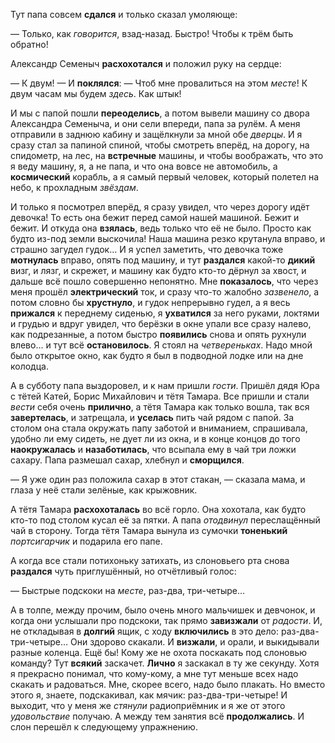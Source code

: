 Тут папа совсем **сдался** и только сказал умоляюще:

— Только, как _говорится_, взад-назад. Быстро! Чтобы к трём быть обратно!

Александр Семеныч **расхохотался** и положил руку на сердце:

— К двум! — И **поклялся**: — Чтоб мне провалиться на этом _месте_! К двум часам мы будем _здесь_. Как штык!

И мы с папой пошли **переоделись**, а потом вывели машину со двора Александра Семеныча, и они сели впереди, папа за рулём. А меня отправили в заднюю кабину и защёлкнули за мной обе _дверцы_. И я сразу стал за папиной спиной, чтобы смотреть вперёд, на дорогу, на спидометр, на лес, на **встречные** машины, и чтобы воображать, что это я веду машину, я, а не папа, и что она вовсе не автомобиль, а **космический** корабль, а я самый первый человек, который полетел на небо, к прохладным _звёздам_.



И только я посмотрел вперёд, я сразу увидел, что через дорогу идёт девочка! То есть она бежит перед самой нашей машиной. Бежит и бежит. И откуда она **взялась**, ведь только что её не было. Просто как будто из-под земли выскочила! Наша машина резко крутанула вправо, и страшно загудел гудок… И я успел заметить, что девочка тоже **мотнулась** вправо, опять под машину, и тут **раздался** какой-то **дикий** визг, и лязг, и скрежет, и машину как будто кто-то дёрнул за хвост, и дальше всё пошло совершенно непонятно. Мне **показалось**, что через меня прошёл **электрический** ток, и сразу что-то жалобно _зазвенело_, а потом словно бы **хрустнуло**, и гудок непрерывно гудел, а я весь **прижался** к переднему сиденью, я **ухватился** за него руками, локтями и грудью и вдруг увидел, что берёзки в окне упали все сразу налево, как подрезанные, а потом быстро **появились** снова и опять рухнули влево… и тут всё **остановилось**. Я стоял на _четвереньках_. Надо мной было открытое окно, как будто я был в подводной лодке или на дне колодца.



А в субботу папа выздоровел, и к нам пришли _гости_. Пришёл дядя Юра с тётей Катей, Борис Михайлович и тётя Тамара. Все пришли и стали _вести_ себя очень **прилично**, а тётя Тамара как только вошла, так вся **завертелась**, и затрещала, и **уселась** пить чай рядом с папой. За столом она стала окружать папу заботой и вниманием, спрашивала, удобно ли ему сидеть, не дует ли из окна, и в конце концов до того **наокружалась** и **назаботилась**, что всыпала ему в чай три ложки сахару. Папа размешал сахар, хлебнул и **сморщился**.

— Я уже один раз положила сахар в этот стакан, — сказала мама, и глаза у неё стали зелёные, как крыжовник.

А тётя Тамара **расхохоталась** во всё горло. Она хохотала, как будто кто-то под столом кусал её за пятки. А папа _отодвинул_ переслащённый чай в сторону. Тогда тётя Тамара вынула из сумочки **тоненький** _портсигарчик_ и подарила его папе.



А когда все стали потихоньку затихать, из слоновьего рта снова **раздался** чуть приглушённый, но отчётливый голос:

— Быстрые подскоки на _месте_, раз-два, три-четыре…

А в толпе, между прочим, было очень много мальчишек и девчонок, и когда они услышали про подскоки, так прямо **завизжали** от _радости_. И, не откладывая в **долгий** ящик, с ходу **включились** в это дело: раз-два-три-четыре… Они здорово скакали. И **визжали**, и орали, и выкидывали разные коленца. Ещё бы! Кому же не охота поскакать под слоновью команду? Тут **всякий** заскачет. **Лично** я заскакал в ту же секунду. Хотя я прекрасно понимал, что кому-кому, а мне тут меньше всех надо скакать и радоваться. Мне, скорее всего, надо было плакать. Но вместо этого я, знаете, подскакивал, как мячик: раз-два-три-четыре! И выходит, что у меня же _стянули_ радиоприёмник и я же от этого _удовольствие_ получаю. А между тем занятия всё **продолжались**. И слон перешёл к следующему упражнению.
